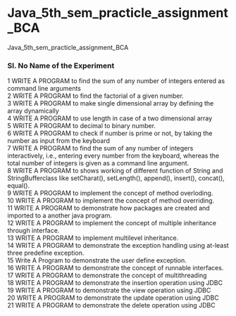 # Java_5th_sem_practicle_assignment_BCA
Java_5th_sem_practicle_assignment_BCA

<h3>Sl. No	Name of the Experiment</h3>
1	WRITE A PROGRAM  to find the sum of any number of integers entered as command line arguments<br>
2	WRITE A PROGRAM  to find the factorial of a given number.<br>
3	WRITE A PROGRAM  to make single dimensional array by defining the array dynamically<br>
4	WRITE A PROGRAM  to use length in case of a two dimensional array<br>
5	WRITE A PROGRAM  to decimal to binary number.<br>
6	WRITE A PROGRAM  to check if number is prime or not, by taking the number as input from the keyboard<br>
7	WRITE A PROGRAM  to find the sum of any number of integers interactively, i.e., entering every number from
the keyboard, whereas the total number of integers is given as a command line argument.<br>
8	WRITE A PROGRAM  to shows working of different function of String and 
StringBufferclass like setCharat(), setLength(), append(), insert(), concat(), equal().<br>
9	WRITE A PROGRAM  to implement the concept of method overloding.<br>
10	WRITE A PROGRAM  to implement the concept of method overriding.<br>
11	WRITE A PROGRAM  to demonstrate how packages are created and imported to a 
another java program.<br>
12	WRITE A PROGRAM  to implement the concept of multiple inheritance through 
interface.<br>
13	WRITE A PROGRAM  to implement multilevel inheritance.<br>
14	WRITE A PROGRAM  to demonstrate the exception handling using at-least three 
predefine exception.<br>
15	Write A Program  to demonstrate the user define exception.<br>
16	WRITE A PROGRAM  to demonstrate the concept of runnable interfaces.<br>
17	WRITE A PROGRAM  to demonstrate the concept of multithreading<br>
18	WRITE A PROGRAM  to demonstrate the insertion operation using JDBC<br>
19	WRITE A PROGRAM  to demonstrate the view operation using JDBC <br>
20	WRITE A PROGRAM  to demonstrate the update operation using JDBC <br>
21	WRITE A PROGRAM  to demonstrate the delete operation using JDBC <br>
